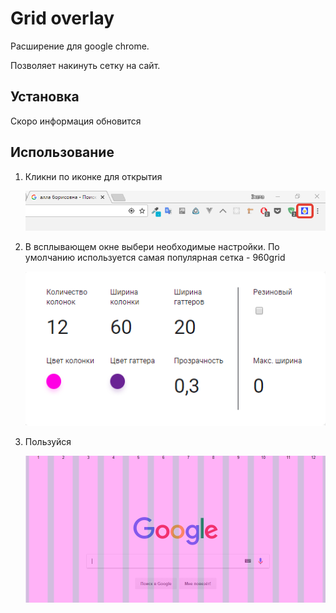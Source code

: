 # Grid overlay
Расширение для google chrome.

Позволяет накинуть сетку на сайт.

## Установка
Скоро информация обновится

## Использование
1. Кликни по иконке для открытия 

    ![](assets/step-1.png)

2. В всплывающем окне выбери необходимые настройки. По умолчанию используется самая популярная сетка - 960grid

    ![](assets/step-2.png)

3. Пользуйся

    ![](assets/step-3.png)
